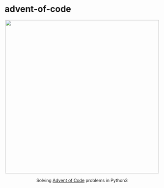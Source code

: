 # advent-of-code

<p align="center">
  <a href="https://adventofcode.com/">
    <img src="https://pbs.twimg.com/media/EFs21m0XYAIjq4T.jpg" width=500px />
  </a>
</p>

<p align="center">
  Solving <a href="https://adventofcode.com/">Advent of Code</a> problems in Python3
</p>


